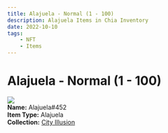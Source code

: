 ```yaml
---
title: Alajuela - Normal (1 - 100)
description: Alajuela Items in Chia Inventory
date: 2022-10-10
tags:
    - NFT
    - Items
---
```


# Alajuela - Normal (1 - 100)
<div class="item_thumbnail">
<img loading="lazy" src="https://3ngudytlcsxfyl4tjinx3wmlnrhxcwphvlgv2s6rkpb66ogmly.arweave.net/201-B4msUrlwvk0obfdmLbE9xWeeqzV1L0VPD7zjMXk"><br/>
<div><strong>Name:</strong> Alajuela#452</div>
<div><strong>Item Type:</strong> Alajuela</div>
<div><strong>Collection:</strong> <a href="https://www.spacescan.io/xch/nft/collection/col1lend2dcn558km4wcwta4xnkfv3xpcmlp9kyt0m909emvfxechlyqdl5ndg">City Illusion</a></div>
</div>

